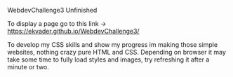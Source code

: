 WebdevChallenge3 Unfinished

To display a page go to this link -> https://ekvader.github.io/WebdevChallenge3/

To develop my CSS skills and show my progress im making those simple websites, nothing crazy pure HTML and CSS.
Depending on browser it may take some time to fully load styles and images, try refreshing it after a minute or two.

